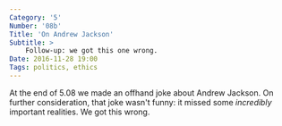 ```yaml
---
Category: '5'
Number: '08b'
Title: 'On Andrew Jackson'
Subtitle: >
    Follow-up: we got this one wrong.
Date: 2016-11-28 19:00
Tags: politics, ethics
---
```


At the end of 5.08 we made an offhand joke about Andrew Jackson. On further consideration, that joke wasn't funny: it missed some *incredibly* important realities. We got this wrong.
